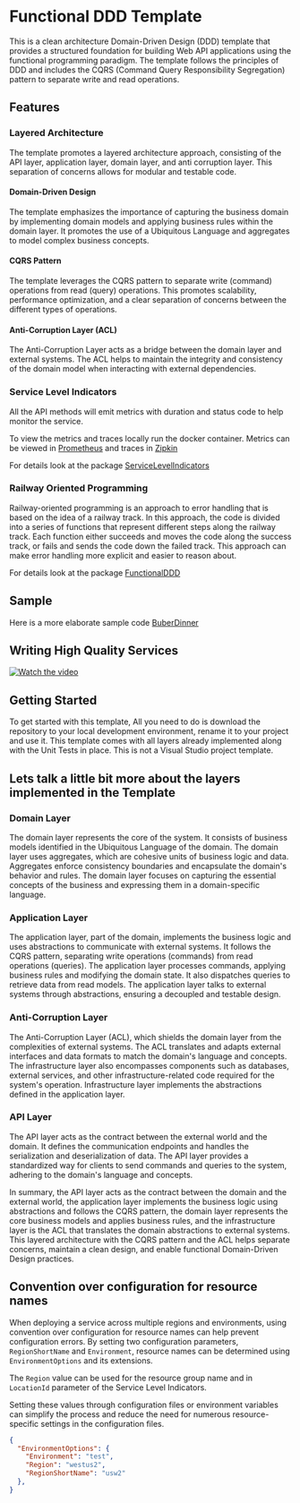 # Functional DDD Template

This is a clean architecture Domain-Driven Design (DDD) template that provides a structured foundation for building Web API applications using the functional programming paradigm.
The template follows the principles of DDD and includes the CQRS (Command Query Responsibility Segregation) pattern to separate write and read operations.

## Features

### Layered Architecture

The template promotes a layered architecture approach, consisting of the API layer, application layer, domain layer, and anti corruption layer. This separation of concerns allows for modular and testable code.

#### Domain-Driven Design

The template emphasizes the importance of capturing the business domain by implementing domain models and applying business rules within the domain layer. It promotes the use of a Ubiquitous Language and aggregates to model complex business concepts.

#### CQRS Pattern

The template leverages the CQRS pattern to separate write (command) operations from read (query) operations. This promotes scalability, performance optimization, and a clear separation of concerns between the different types of operations.

#### Anti-Corruption Layer (ACL)

The Anti-Corruption Layer acts as a bridge between the domain layer and external systems. The ACL helps to maintain the integrity and consistency of the domain model when interacting with external dependencies.

### Service Level Indicators

All the API methods will emit metrics with duration and status code to help monitor the service.

To view the metrics and traces locally run the docker container. 
Metrics can be viewed in [Prometheus](http://localhost:9090) and traces in [Zipkin](http://localhost:9411/zipkin/)

For details look at the package [ServiceLevelIndicators](https://github.com/xavierjohn/ServiceLevelIndicators)

### Railway Oriented Programming

Railway-oriented programming is an approach to error handling that is based on the idea of a railway track.
In this approach, the code is divided into a series of functions that represent different steps along the railway track.
Each function either succeeds and moves the code along the success track, or fails and sends the code down the failed track.
This approach can make error handling more explicit and easier to reason about.

For details look at the package [FunctionalDDD](https://github.com/xavierjohn/FunctionalDDD)

## Sample

Here is a more elaborate sample code [BuberDinner](https://github.com/xavierjohn/BuberDinner)

## Writing High Quality Services

[![Watch the video](https://img.youtube.com/vi/6_1CAgskxfM/hqdefault.jpg)](https://www.youtube.com/embed/6_1CAgskxfM)

## Getting Started

To get started with this template, All you need to do is download the repository to your local development environment, rename it to your project and use it. This template comes with all layers already implemented along with the Unit Tests in place.
This is not a Visual Studio project template.

## Lets talk a little bit more about the layers implemented in the Template

### Domain Layer

The domain layer represents the core of the system. It consists of business models identified in the Ubiquitous Language of the domain. The domain layer uses aggregates, which are cohesive units of business logic and data. Aggregates enforce consistency boundaries and encapsulate the domain's behavior and rules. The domain layer focuses on capturing the essential concepts of the business and expressing them in a domain-specific language.

### Application Layer

The application layer, part of the domain, implements the business logic and uses abstractions to communicate with external systems. It follows the CQRS pattern, separating write operations (commands) from read operations (queries). The application layer processes commands, applying business rules and modifying the domain state. It also dispatches queries to retrieve data from read models. The application layer talks to external systems through abstractions, ensuring a decoupled and testable design.

### Anti-Corruption Layer

The Anti-Corruption Layer (ACL), which shields the domain layer from the complexities of external systems. The ACL translates and adapts external interfaces and data formats to match the domain's language and concepts. The infrastructure layer also encompasses components such as databases, external services, and other infrastructure-related code required for the system's operation. Infrastructure layer implements the abstractions defined in the application layer.

### API Layer

The API layer acts as the contract between the external world and the domain. It defines the communication endpoints and handles the serialization and deserialization of data. The API layer provides a standardized way for clients to send commands and queries to the system, adhering to the domain's language and concepts.

In summary, the API layer acts as the contract between the domain and the external world, the application layer implements the business logic using abstractions and follows the CQRS pattern, the domain layer represents the core business models and applies business rules, and the infrastructure layer is the ACL that translates the domain abstractions to external systems. This layered architecture with the CQRS pattern and the ACL helps separate concerns, maintain a clean design, and enable functional Domain-Driven Design practices.

## Convention over configuration for resource names

When deploying a service across multiple regions and environments, using convention over configuration for resource names can help prevent configuration errors.
By setting two configuration parameters, `RegionShortName` and `Environment`, resource names can be determined using `EnvironmentOptions` and its extensions.

The `Region` value can be used for the resource group name and in `LocationId` parameter of the Service Level Indicators.

Setting these values through configuration files or environment variables can simplify the process and reduce the need for numerous resource-specific settings in the configuration files.

```json
{
  "EnvironmentOptions": {
    "Environment": "test",
    "Region": "westus2",
    "RegionShortName": "usw2"
  },
}
```
